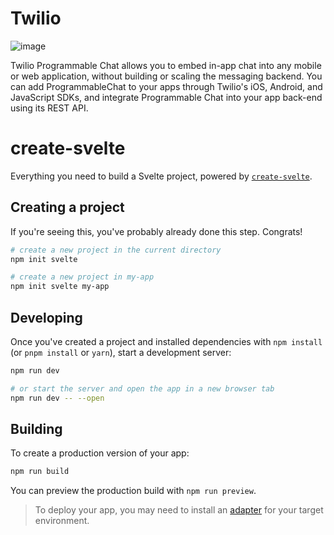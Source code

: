 
# Twilio

![image](https://user-images.githubusercontent.com/58489884/177033959-29b63933-8b41-47b5-a7d2-a8283ab4f156.png)

Twilio Programmable Chat allows you to embed in-app chat into any mobile or web application, without building or scaling the messaging backend. You can add ProgrammableChat to your apps through Twilio's iOS, Android, and JavaScript SDKs, and integrate Programmable Chat into your app back-end using its REST API.

# create-svelte

Everything you need to build a Svelte project, powered by [`create-svelte`](https://github.com/sveltejs/kit/tree/master/packages/create-svelte).

## Creating a project

If you're seeing this, you've probably already done this step. Congrats!

```bash
# create a new project in the current directory
npm init svelte

# create a new project in my-app
npm init svelte my-app
```

## Developing

Once you've created a project and installed dependencies with `npm install` (or `pnpm install` or `yarn`), start a development server:

```bash
npm run dev

# or start the server and open the app in a new browser tab
npm run dev -- --open
```

## Building

To create a production version of your app:

```bash
npm run build
```

You can preview the production build with `npm run preview`.

> To deploy your app, you may need to install an [adapter](https://kit.svelte.dev/docs/adapters) for your target environment.
